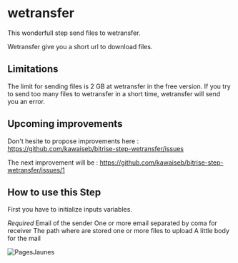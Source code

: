# wetransfer

This wonderfull step send files to wetransfer.

Wetransfer give you a short url to download files.

## Limitations

The limit for sending files is 2 GB at wetransfer in the free version.
If you try to send too many files to wetransfer in a short time, wetransfer will send you an error.


## Upcoming improvements

Don't hesite to propose improvements here : https://github.com/kawaiseb/bitrise-step-wetransfer/issues


The next improvement will be :
https://github.com/kawaiseb/bitrise-step-wetransfer/issues/1

## How to use this Step

First you have to initialize inputs variables.

*Required*
Email of the sender
One or more email separated by coma for receiver
The path where are stored one or more files to upload
A little body for the mail


![PagesJaunes](https://media-exp2.licdn.com/mpr/mpr/shrink_200_200/AAEAAQAAAAAAAApPAAAAJDVhODcwNjQ0LTA4YjUtNDE4MS1iOTFkLTE3MjRmNGFmNTczZA.png)




